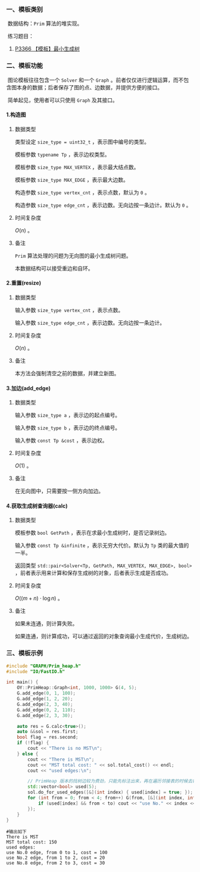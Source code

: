 ### 一、模板类别

​	数据结构：`Prim` 算法的堆实现。

​	练习题目：

1. [P3366 【模板】最小生成树](https://www.luogu.com.cn/problem/P3366)


### 二、模板功能

​	图论模板往往包含一个 `Solver` 和一个 `Graph` 。前者仅仅进行逻辑运算，而不包含图本身的数据；后者保存了图的点、边数据，并提供方便的接口。

​	简单起见，使用者可以只使用 `Graph` 及其接口。

#### 1.构造图

1. 数据类型

   类型设定 `size_type = uint32_t` ，表示图中编号的类型。

   模板参数 `typename Tp` ，表示边权类型。

   模板参数 `size_type MAX_VERTEX` ，表示最大结点数。

   模板参数 `size_type MAX_EDGE` ，表示最大边数。

   构造参数 `size_type vertex_cnt` ，表示点数，默认为 `0` 。

   构造参数 `size_type edge_cnt` ，表示边数。无向边按一条边计。默认为 `0` 。

2. 时间复杂度

   $O(n)$ 。

3. 备注

   `Prim` 算法处理的问题为无向图的最小生成树问题。

   本数据结构可以接受重边和自环。
   

#### 2.重置(resize)

1. 数据类型

   输入参数 `size_type vertex_cnt` ，表示点数。

   输入参数 `size_type edge_cnt` ，表示边数。无向边按一条边计。

2. 时间复杂度

   $O(n)$ 。

3. 备注

   本方法会强制清空之前的数据，并建立新图。

#### 3.加边(add_edge)

1. 数据类型

   输入参数 `size_type a`​ ，表示边的起点编号。

   输入参数 `size_type b` ，表示边的终点编号。

   输入参数 `const Tp &cost` ，表示边权。

2. 时间复杂度

   $O(1)$ 。

3. 备注

   在无向图中，只需要按一侧方向加边。

#### 4.获取生成树查询器(calc)

1. 数据类型

   模板参数 `bool GetPath` ，表示在求最小生成树时，是否记录树边。

   输入参数 `const Tp &infinite` ，表示无穷大代价。默认为 `Tp` 类的最大值的一半。

   返回类型 `std::pair<Solver<Tp, GetPath, MAX_VERTEX, MAX_EDGE>, bool>` ，前者表示用来计算和保存生成树的对象，后者表示生成是否成功。

2. 时间复杂度

   $O((m+n)\cdot \log n)$ 。

3. 备注

   如果未连通，则计算失败。
   
   如果连通，则计算成功，可以通过返回的对象查询最小生成代价，生成树边。

### 三、模板示例

```c++
#include "GRAPH/Prim_heap.h"
#include "IO/FastIO.h"

int main() {
    OY::PrimHeap::Graph<int, 1000, 1000> G(4, 5);
    G.add_edge(0, 1, 100);
    G.add_edge(1, 2, 20);
    G.add_edge(2, 3, 40);
    G.add_edge(0, 2, 110);
    G.add_edge(2, 3, 30);

    auto res = G.calc<true>();
    auto &&sol = res.first;
    bool flag = res.second;
    if (!flag) {
        cout << "There is no MST\n";
    } else {
        cout << "There is MST\n";
        cout << "MST total cost: " << sol.total_cost() << endl;
        cout << "used edges:\n";

        // PrimHeap 版本的找树边较为费劲，只能先标注出来，再在遍历邻接表的时候去输出
        std::vector<bool> used(5);
        sol.do_for_used_edges([&](int index) { used[index] = true; });
        for (int from = 0; from < 4; from++) G(from, [&](int index, int to, int cost) {
            if (used[index] && from < to) cout << "use No." << index << " edge, from " << from << " to " << to << ", cost = " << cost << endl;
        });
    }
}
```

```
#输出如下
There is MST
MST total cost: 150
used edges:
use No.0 edge, from 0 to 1, cost = 100
use No.2 edge, from 1 to 2, cost = 20
use No.8 edge, from 2 to 3, cost = 30

```

